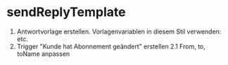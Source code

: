 # sendReplyTemplate
1. Antwortvorlage erstellen. Vorlagenvariablen in diesem Stil verwenden: <name> <atfn> etc.
2. Trigger "Kunde hat Abonnement geändert" erstellen
  2.1 From, to, toName anpassen
